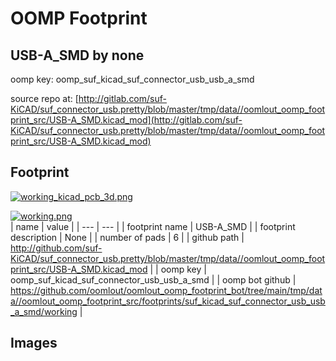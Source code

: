 # OOMP Footprint  
## USB-A_SMD  by none  
  
oomp key: oomp_suf_kicad_suf_connector_usb_usb_a_smd  
  
source repo at: [http://gitlab.com/suf-KiCAD/suf_connector_usb.pretty/blob/master/tmp/data//oomlout_oomp_footprint_src/USB-A_SMD.kicad_mod](http://gitlab.com/suf-KiCAD/suf_connector_usb.pretty/blob/master/tmp/data//oomlout_oomp_footprint_src/USB-A_SMD.kicad_mod)  
## Footprint  
  
[![working_kicad_pcb_3d.png](working_kicad_pcb_3d_600.png)](working_kicad_pcb_3d.png)  
  
[![working.png](working_600.png)](working.png)  
| name | value | 
| --- | --- | 
| footprint name | USB-A_SMD | 
| footprint description | None | 
| number of pads | 6 | 
| github path | http://github.com/suf-KiCAD/suf_connector_usb.pretty/blob/master/tmp/data//oomlout_oomp_footprint_src/USB-A_SMD.kicad_mod | 
| oomp key | oomp_suf_kicad_suf_connector_usb_usb_a_smd | 
| oomp bot github | https://github.com/oomlout/oomlout_oomp_footprint_bot/tree/main/tmp/data//oomlout_oomp_footprint_src/footprints/suf_kicad_suf_connector_usb_usb_a_smd/working | 
## Images  
